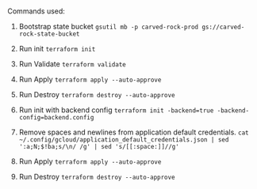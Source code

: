#
Commands used:

1. Bootstrap state bucket
`gsutil mb -p carved-rock-prod gs://carved-rock-state-bucket`

1. Run init
`terraform init`

1. Run Validate
`terraform validate`

1. Run Apply
`terraform apply --auto-approve`

1. Run Destroy
`terraform destroy --auto-approve`

1. Run init with backend config
`terraform init -backend=true -backend-config=backend.config`

1. Remove spaces and newlines from application default credentials.
`cat ~/.config/gcloud/application_default_credentials.json | sed ':a;N;$!ba;s/\n/ /g' | sed 's/[[:space:]]//g'`

1. Run Apply
`terraform apply --auto-approve`

1. Run Destroy
`terraform destroy --auto-approve`

